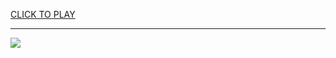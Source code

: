 
<a href="https://premium76.site?title=spades_unblocked_games&ref=13M">CLICK TO PLAY</a></h3>
<hr>

<a href="https://premium76.site?title=spades_unblocked_games&ref=13M"><img src="https://clearcache.store/games.png"></a>



